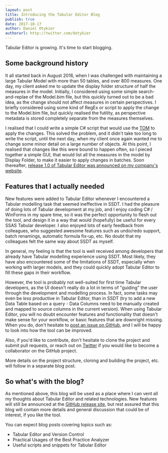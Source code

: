 ```yaml
---
layout: post
title: Introducing the Tabular Editor Blog
publish: true
date: 2017-10-17
author: Daniel Otykier
authorurl: http://twitter.com/dotykier
---
```


Tabular Editor is growing. It's time to start blogging.

## Some background history

It all started back in August 2016, when I was challenged with maintaining a large Tabular Model with more than 50 tables, and over 800 measures. One day, my client asked me to update the display folder structure of half the measures in the model. Initially, I considered using some simple search-and-replae of the Model.bim file, but this quickly turned out to be a bad idea, as the change should not affect measures in certain perspectives. I briefly considered using some kind of RegEx or script to apply the change to the Model.bim file, but quickly realised the futility, as perspective metadata is stored completely separate from the measures themselves.

I realised that I could write a simple C# script that would use the [TOM](https://docs.microsoft.com/en-us/sql/analysis-services/tabular-model-programming-compatibility-level-1200/introduction-to-the-tabular-object-model-tom-in-analysis-services-amo) to apply the changes. This solved the problem, and it didn't take too long to write the script, until the next day, when my client once again wanted me to change some minor detail on a large number of objects. At this point, I realised that changes like this were bound to happen often, so I pieced together a simple GUI, that would list all the measures in the model by Display Folder, to make it easier to apply changes in batches. Soon thereafter, [release 1.0 of Tabular Editor was announced on my company's website](http://www.kapacity.dk/a-new-way-to-work-with-sql-server-tabular-models-the-tabular-editor/).

## Features that I actually needed

New features were added to Tabular Editor whenever I encountered a Tabular modelling task that seemed ineffective in SSDT. I had the pleasure of doing lots of Tabular development at my job, and I enjoy coding C# / WinForms in my spare time, so it was the perfect opportunity to flesh out the tool, and design it in a way that would (hopefully) be useful for every SSAS Tabular developer. I also enjoyed lots of early feedback from colleagues, who suggested awesome features such as undo/redo support, batch renamings, automatic formula fix-up, etc. No doubt that my colleagues felt the same way about SSDT as myself.

In general, my feeling is that the tool is well received among developers that already have Tabular modelling experience using SSDT. Most likely, they have also encountered some of the limitations of SSDT, especially when working with larger models, and they could quickly adopt Tabular Editor to fill these gaps in their workflow.

However, the tool is probably not well-suited for first time Tabular developers, as the UI doesn't really do a lot in terms of "guiding" the user through the development and modelling process. In fact, some tasks may even be *less* productive in Tabular Editor, than in SSDT (try to add a new Data Table based on a query - Data Columns need to be manually created and mapped to source columns in the current version). When using Tabular Editor, you will no doubt encounter features and functionality that doesn't make sense for your workflow, or basic features that are downright missing. When you do, don't hesitate to [post an issue on GitHub](https://github.com/otykier/TabularEditor/issues), and I will be happy to look into how the tool can be improved.

Also, if you'd like to contribute, don't hesitate to clone the project and submit pull requests, or reach out on [Twitter](https://twitter.com/DOtykier) if you would like to become a collaborator on the GitHub project.

More details on the project structure, cloning and building the project, etc. will follow in a separate blog post.

## So what's with the blog?

As mentioned above, this blog will be used as a place where I can vent all my thoughts about Tabular Editor and related technologies. New features will still be announced at the [GitHub release site](https://github.com/otykier/TabularEditor/releases), but rest assured that this blog will contain more details and general discussion that could be of interest, if you like the tool.

You can expect blog posts covering topics such as:

- Tabular Editor and Version Control
- Practical Usages of the Best Practice Analyzer
- Useful scripts and snippets for Tabular Editor
